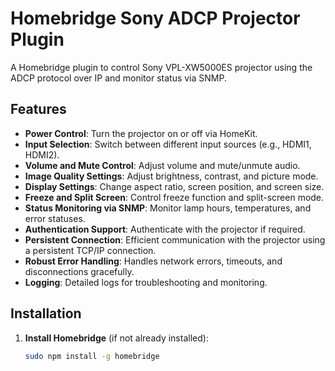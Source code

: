 # Homebridge Sony ADCP Projector Plugin

A Homebridge plugin to control Sony VPL-XW5000ES projector using the ADCP protocol over IP and monitor status via SNMP.

## Features

- **Power Control**: Turn the projector on or off via HomeKit.
- **Input Selection**: Switch between different input sources (e.g., HDMI1, HDMI2).
- **Volume and Mute Control**: Adjust volume and mute/unmute audio.
- **Image Quality Settings**: Adjust brightness, contrast, and picture mode.
- **Display Settings**: Change aspect ratio, screen position, and screen size.
- **Freeze and Split Screen**: Control freeze function and split-screen mode.
- **Status Monitoring via SNMP**: Monitor lamp hours, temperatures, and error statuses.
- **Authentication Support**: Authenticate with the projector if required.
- **Persistent Connection**: Efficient communication with the projector using a persistent TCP/IP connection.
- **Robust Error Handling**: Handles network errors, timeouts, and disconnections gracefully.
- **Logging**: Detailed logs for troubleshooting and monitoring.

## Installation

1. **Install Homebridge** (if not already installed):

   ```bash
   sudo npm install -g homebridge